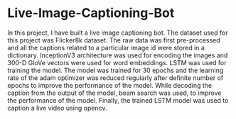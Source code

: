 # Live-Image-Captioning-Bot
In this project, I have built a live image captioning bot. The dataset used for this project was
Flicker8k dataset. The raw data was first pre-processed and all the captions related to a
particular image id were stored in a dictionary. InceptionV3 architecture was used for
encoding the images and 300-D GloVe vectors were used for word embeddings. LSTM was
used for training the model. The model was trained for 30 epochs and the learning rate of
the adam optimizer was reduced regularly after definite number of epochs to improve the
performance of the model. While decoding the caption from the output of the model, beam search was used, to improve the performance of the model. Finally, the
trained LSTM model was used to caption a live video using opencv.
